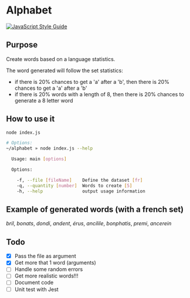 # Alphabet

[![JavaScript Style Guide](https://img.shields.io/badge/code_style-standard-brightgreen.svg)](https://standardjs.com)

## Purpose

Create words based on a language statistics.

The word generated will follow the set statistics:
* if there is 20% chances to get a 'a' after a 'b', then there is 20% chances to get a 'a' after a 'b'
* if there is 20% words with a length of 8, then there is 20% chances to generate a 8 letter word


## How to use it

```bash
node index.js
```

```bash
# Options:
~/alphabet » node index.js --help

  Usage: main [options]

  Options:

    -f, --file [fileName]    Define the dataset [fr]
    -q, --quantity [number]  Words to create [5]
    -h, --help               output usage information
```


## Example of generated words (with a french set)

*bril*, *bonats*, *dondi*, *andent*, *érus*, *ancilile*, *bonphatis*, *premi*, *ancerein*


## Todo

- [x] Pass the file as argument
- [x] Get more that 1 word (arguments)
- [ ] Handle some random errors
- [ ] Get more realistic words!!!
- [ ] Document code
- [ ] Unit test with Jest
